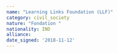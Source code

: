 ```yaml
---
name: "Learning Links Foundation (LLF)"
category: civil_society
nature: "Fondation "
nationality: IND
alliance: 
date_signed: '2018-11-12'
---
```

    
